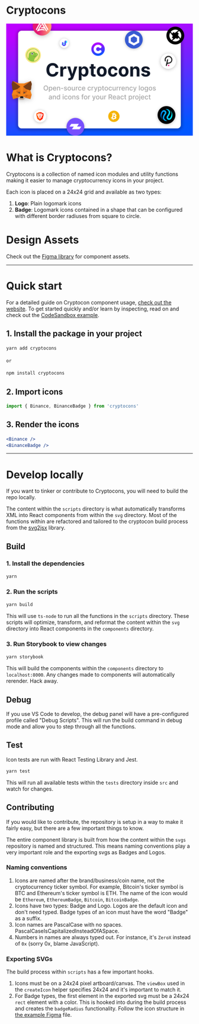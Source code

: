 # Cryptocons

![Cryptocons cover](.github/cover.png)

# What is Cryptocons?

Cryptocons is a collection of named icon modules and utility functions making it easier to manage cryptocurrency icons in your project.

Each icon is placed on a 24x24 grid and available as two types:

1. **Logo**: Plain logomark icons
2. **Badge**: Logomark icons contained in a shape that can be configured with different border radiuses from square to circle.

# Design Assets

Check out the [Figma library](https://www.figma.com/community/file/1100964857221715143/Cryptocurrency-Logos-and-Icons) for component assets.

---

# Quick start

For a detailed guide on Cryptocon component usage, [check out the website](https://www.cryptocons.io/documentation/usage). To get started quickly and/or learn by inspecting, read on and check out the [CodeSandbox example](https://codesandbox.io/s/cryptocons-example-okpxc2?file=/src/App.tsx).

## 1. Install the package in your project

```bash
yarn add cryptocons

or

npm install cryptocons
```

## 2. Import icons

```jsx
import { Binance, BinanceBadge } from 'cryptocons'
```

## 3. Render the icons

```jsx
<Binance />
<BinanceBadge />
```

---

# Develop locally

If you want to tinker or contribute to Cryptocons, you will need to build the repo locally.

The content within the `scripts` directory is what automatically transforms XML into React components from within the `svg` directory. Most of the functions within are refactored and tailored to the cryptocon build process from the [svg2jsx](https://github.com/balajmarius/svg2jsx) library.

## Build

### 1. Install the dependencies

```bash
yarn
```

### 2. Run the scripts

```bash
yarn build
```

This will use `ts-node` to run all the functions in the `scripts` directory. These scripts will optimize, transform, and reformat the content within the `svg` directory into React components in the `components` directory.

### 3. Run Storybook to view changes

```bash
yarn storybook
```

This will build the components within the `components` directory to `localhost:8000`. Any changes made to components will automatically rerender. Hack away.

## Debug

If you use VS Code to develop, the debug panel will have a pre-configured profile called "Debug Scripts". This will run the build command in debug mode and allow you to step through all the functions.

## Test

Icon tests are run with React Testing Library and Jest.

```bash
yarn test
```

This will run all available tests within the `tests` directory inside `src` and watch for changes.

## Contributing

If you would like to contribute, the repository is setup in a way to make it fairly easy, but there are a few important things to know.

The entire component library is built from how the content within the `svgs` repository is named and structured. This means naming conventions play a very important role and the exporting svgs as Badges and Logos.

### Naming conventions

1. Icons are named after the brand/business/coin name, not the cryptocurrency ticker symbol. For example, Bitcoin's ticker symbol is BTC and Ethereum's ticker symbol is ETH. The name of the icon would be `Ethereum`, `EthereumBadge`, `Bitcoin`, `BitcoinBadge`.
2. Icons have two types: Badge and Logo. Logos are the default icon and don't need typed. Badge types of an icon must have the word "Badge" as a suffix.
3. Icon names are PascalCase with no spaces. PascalCaseIsCapitalizedInsteadOfASpace.
4. Numbers in names are always typed out. For instance, it's `ZeroX` instead of `0x` (sorry 0x, blame JavaScript).

### Exporting SVGs

The build process within `scripts` has a few important hooks.

1. Icons must be on a 24x24 pixel artboard/canvas. The `viewBox` used in the `createIcon` helper specifies 24x24 and it's important to match it.
2. For Badge types, the first element in the exported svg must be a 24x24 `rect` element with a color. This is hooked into during the build process and creates the `badgeRadius` functionality. Follow the icon structure in [the example Figma](#) file.
